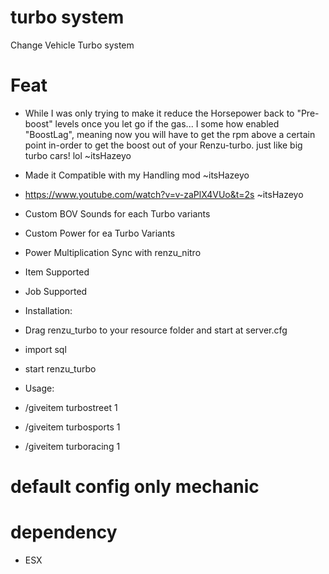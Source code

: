 # turbo system
Change Vehicle Turbo system

# Feat
- While I was only trying to make it reduce the Horsepower back to "Pre-boost" levels once you let go if the gas... I some how enabled "BoostLag", meaning now you will     have to get the rpm above a certain point in-order to get the boost out of your Renzu-turbo. just like big turbo cars! lol ~itsHazeyo
- Made it Compatible with my Handling mod ~itsHazeyo
- https://www.youtube.com/watch?v=v-zaPlX4VUo&t=2s ~itsHazeyo


- Custom BOV Sounds for each Turbo variants
- Custom Power for ea Turbo Variants
- Power Multiplication Sync with renzu_nitro
- Item Supported
- Job Supported


- Installation:
- Drag renzu_turbo to your resource folder and start at server.cfg
- import sql
- start renzu_turbo
- Usage: 
- /giveitem turbostreet 1
- /giveitem turbosports 1
- /giveitem turboracing 1

# default config only mechanic

# dependency 
- ESX
